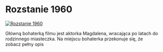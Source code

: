 Rozstanie 1960 
=============
[![Rozstanie 1960 ](http://vidos.pl/images/player.gif)](http://vidos.pl/rozstanie-1960)

 Główną bohaterką filmu jest aktorka Magdalena, wracająca po latach do rodzinnego miasteczka. Na miejscu bohaterka przekonuje się, że zobacz pełny opis
